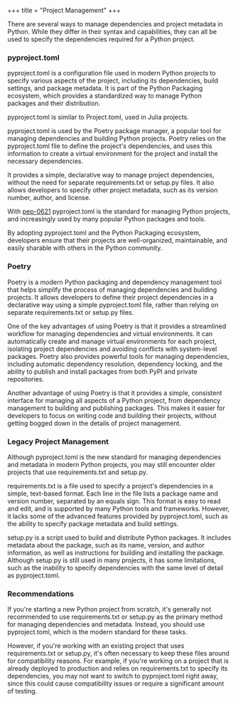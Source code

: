 +++
title = "Project Management"
+++


There are several ways to manage dependencies and project metadata in Python. 
While they differ in their syntax and capabilities, 
they can all be used to specify the dependencies required for a Python project.

### pyproject.toml 

pyproject.toml is a configuration file used in modern Python projects to 
specify various aspects of the project, including its dependencies, 
build settings, and package metadata. It is part of the Python Packaging 
ecosystem, which provides a standardized way to manage Python packages and their distribution.

pyproject.toml is similar to Project.toml, used in Julia projects.

pyproject.toml is used by the Poetry package manager, 
a popular tool for managing dependencies and building Python projects. 
Poetry relies on the pyproject.toml file to define the project's dependencies, 
and uses this information to create a virtual environment for the project 
and install the necessary dependencies.

It provides a simple, declarative way to manage project dependencies, 
without the need for separate requirements.txt or setup.py files. 
It also allows developers to specify other project metadata, 
such as its version number, author, and license.

With [pep-0621](https://peps.python.org/pep-0621/) pyproject.toml 
is the standard for managing Python projects, 
and increasingly used by many popular Python packages and tools. 

By adopting pyproject.toml and the Python Packaging ecosystem, 
developers ensure that their projects are well-organized, maintainable, 
and easily sharable with others in the Python community.

### Poetry

Poetry is a modern Python packaging and dependency management tool that helps 
simplify the process of managing dependencies and building projects. 
It allows developers to define their project dependencies in a declarative 
way using a simple pyproject.toml file, rather than relying on separate 
requirements.txt or setup.py files.

One of the key advantages of using Poetry is that it provides a streamlined 
workflow for managing dependencies and virtual environments. 
It can automatically create and manage virtual environments for each project,
 isolating project dependencies and avoiding conflicts with system-level 
 packages. 
 Poetry also provides powerful tools for managing dependencies, including 
 automatic dependency resolution, dependency locking, and the ability to 
 publish and install packages from both PyPI and private repositories.

Another advantage of using Poetry is that it provides a simple, 
consistent interface for managing all aspects of a Python project, 
from dependency management to building and publishing packages. 
This makes it easier for developers to focus on writing code and building 
their projects, without getting bogged down in the details of 
project management.



### Legacy Project Management

Although pyproject.toml is the new standard for managing dependencies 
and metadata in modern Python projects, 
you may still encounter older projects that use requirements.txt and setup.py.

requirements.txt is a file used to specify a project's dependencies in a 
simple, text-based format. Each line in the file lists a package name and version number, 
separated by an equals sign. This format is easy to read and edit, 
and is supported by many Python tools and frameworks. 
However, it lacks some of the advanced features provided by pyproject.toml, 
such as the ability to specify package metadata and build settings.

setup.py is a script used to build and distribute Python packages. 
It includes metadata about the package, such as its name, version, 
and author information, as well as instructions for building and 
installing the package. Although setup.py is still used in many projects, 
it has some limitations, such as the inability to specify dependencies
 with the same level of detail as pyproject.toml.

### Recommendations

If you're starting a new Python project from scratch, it's generally not 
recommended to use requirements.txt or setup.py as the primary method for 
managing dependencies and metadata. Instead, you should use pyproject.toml, 
which is the modern standard for these tasks.

However, if you're working with an existing project that uses 
requirements.txt or setup.py, it's often necessary to keep these 
files around for compatibility reasons. For example, if you're working on a 
project that is already deployed to production and relies on requirements.txt 
to specify its dependencies, you may not want to switch to pyproject.toml 
right away, since this could cause compatibility issues or require a 
significant amount of testing.